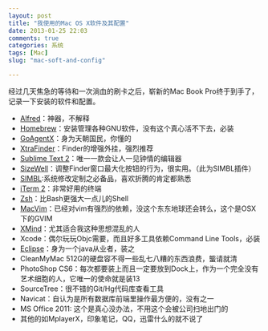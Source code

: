 ```yaml
---
layout: post
title: "我使用的Mac OS X软件及其配置"
date: 2013-01-25 22:03
comments: true
categories: 系统 
tags: [Mac]
slug: "mac-soft-and-config"

---
```


经过几天焦急的等待和一次淌血的刷卡之后，崭新的Mac Book Pro终于到手了，记录一下安装的软件和配置。

- [Alfred][]：神器，不解释
- [Homebrew][]：安装管理各种GNU软件，没有这个真心活不下去，必装
- [GoAgentX][]：身为天朝国民，你懂的
- [XtraFinder][]：Finder的增强外挂，强烈推荐
- [Sublime Text 2][st2]：唯一一款会让人一见钟情的编辑器
- [SizeWell][]：调整Finder窗口最大化按钮的行为，很实用。（此为SIMBL插件）
- [SIMBL][]:系统修改定制之必备品，喜欢折腾的肯定都熟悉<!-- more -->
- [iTerm 2][iTerm2]：非常好用的终端 
- [Zsh][]：比Bash更强大一点儿的Shell
- [MacVim][]：已经对vim有强烈的依赖，没这个东东地球还会转么，这个是OSX下的GVIM
- [XMind][]：尤其适合我这种思想混乱的人
- Xcode：偶尔玩玩Objc需要，而且好多工具依赖Command Line Tools，必装
- [Eclipse][]：身为一个java从业者，装之
- CleanMyMac 512G的硬盘容不得一些乱七八糟的东西浪费，螚请就清
- PhotoShop CS6：每次都要装上而且一定要放到Dock上，作为一个完全没有艺术细胞的人，它唯一的使命就是装13
- SourceTree：很不错的Git/Hg代码库查看工具
- Navicat：自认为是所有数据库前端里操作最方便的，没有之一
- MS Office 2011: 这个是真心没办法，不用这个会被公司扫地出门的
- 其他的如MplayerX，印象笔记，QQ，迅雷什么的就不说了

[xtrafinder]:http://www.trankynam.com/xtrafinder
[Alfred]:http://www.alfredapp.com
[SizeWell]:http://sizewellplugin.com/
[GoAgentX]:https://github.com/ohdarling/GoAgentX/wiki
[iTerm2]:http://www.iterm2.com
[Zsh]:http://www.zsh.org
[Homebrew]:http://mxcl.github.com/homebrew/
[st2]:http://www.sublimetext.com/2
[xmind]:http://www.xmind.net
[MacVim]:http://macvim.org/OSX
[Eclipse]:http://eclipse.org
[SIMBL]:http://www.culater.net/software/SIMBL/SIMBL.php
